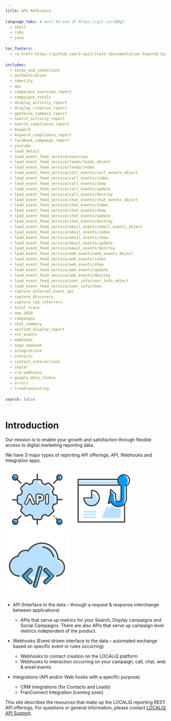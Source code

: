 ```yaml
---
title: API Reference

language_tabs: # must be one of https://git.io/vQNgJ
  - shell
  - ruby
  - java

toc_footers:
  - <a href='https://github.com/tripit/slate'>Documentation Powered by Slate</a>

includes:
  - terms_and_conditions
  - authentication
  - identity
  - api
  - campaigns_overview_report
  - campaigns_totals
  - display_activity_report
  - display_creative_report
  - geofence_summary_report
  - search_activity_report
  - search_compliance_report
  - keyword
  - keyword_compliance_report
  - facebook_campaign_report
  - youtube
  - lead_detail
  - lead_event_feed_service/overview
  - lead_event_feed_service/leads/leads_object
  - lead_event_feed_service/leads/index
  - lead_event_feed_service/call_events/call_events_object
  - lead_event_feed_service/call_events/index
  - lead_event_feed_service/call_events/show
  - lead_event_feed_service/call_events/update
  - lead_event_feed_service/call_events/destroy
  - lead_event_feed_service/chat_events/chat_events_object
  - lead_event_feed_service/chat_events/index
  - lead_event_feed_service/chat_events/show
  - lead_event_feed_service/chat_events/update
  - lead_event_feed_service/chat_events/destroy
  - lead_event_feed_service/email_events/email_events_object
  - lead_event_feed_service/email_events/index
  - lead_event_feed_service/email_events/show
  - lead_event_feed_service/email_events/update
  - lead_event_feed_service/email_events/destroy
  - lead_event_feed_service/web_events/web_events_object
  - lead_event_feed_service/web_events/index
  - lead_event_feed_service/web_events/show
  - lead_event_feed_service/web_events/update
  - lead_event_feed_service/web_events/destroy
  - lead_event_feed_service/user_info/user_info_object
  - lead_event_feed_service/user_info/show
  - capture_external_event_api
  - capture_discovery
  - capture_top_referrers
  - total_track
  - new_2020
  - campaigns
  - chat_summary
  - unified_display_report
  - cvt_events
  - webhooks
  - edge_webhook  
  - integrations
  - contacts
  - contact_interactions
  - zapier
  - crm_webhooks
  - google_data_studio
  - errors
  - troubleshooting

search: false
---
```


# Introduction

Our mission is to enable your growth and satisfaction through flexible access to digital marketing reporting data.

We have 3 major types of reporting API offerings; API, Webhooks and Integration apps.

<img alt='API' src='/images/api.png' height=200 width=200 />
<img alt='Webhook' src='/images/webhook_icon.png' height=200 width=200 />
<img alt='Integration' src='/images/integration.png' height=200 width=200 />

* API (Interface to the data – through a request & response interchange between applications)
  * APIs that serve up metrics for your Search, Display campaigns and Social Campaigns. There are also APIs that serve up campaign level metrics independent of the product.

* Webhooks (Event driven interface to the data – automated exchange based on specific event or rules occurring)
  * Webhooks to contact creation on the LOCALiQ platform
  * Webhooks to interaction occurring on your campaign; call, chat, web & email events.

* Integrations (API and/or Web hooks with a specific purpose)
  * CRM integrations (for Contacts and Leads)
  * FranConnect Integration (coming soon)

This site describes the resources that make up the LOCALiQ reporting REST API offerings. For questions or general information, please contact [LOCALiQ API Support](mailto:apiservices@localiq.com).

